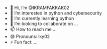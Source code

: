 - 👋 Hi, I’m @IKRAMFAKKAK02
- 👀 I’m interested in python and cybersecurity
- 🌱 I’m currently learning python 
- 💞️ I’m looking to collaborate on ...
- 📫 How to reach me ...
- 😄 Pronouns: iky02
- ⚡ Fun fact: ...

<!---
IKRAMFAKKAK02/IKRAMFAKKAK02 is a ✨ special ✨ repository because its `README.md` (this file) appears on your GitHub profile.
You can click the Preview link to take a look at your changes.
--->
